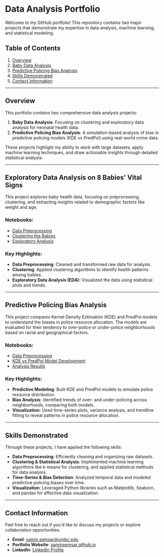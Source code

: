 # Data Analysis Portfolio

Welcome to my GitHub portfolio! This repository contains two major projects that demonstrate my expertise in data analysis, machine learning, and statistical modeling.

## Table of Contents
1. [Overview](#overview)
2. [Baby Data Analysis](#baby-data-analysis)
3. [Predictive Policing Bias Analysis](#predictive-policing-bias-analysis)
4. [Skills Demonstrated](#skills-demonstrated)
5. [Contact Information](#contact-information)

---

## Overview

This portfolio contains two comprehensive data analysis projects:
1. **Baby Data Analysis**: Focusing on clustering and exploratory data analysis for neonatal health data.
2. **Predictive Policing Bias Analysis**: A simulation-based analysis of bias in predictive policing models (KDE vs PredPol) using real-world crime data.

These projects highlight my ability to work with large datasets, apply machine learning techniques, and draw actionable insights through detailed statistical analysis.

---

## Exploratory Data Analysis on 8 Babies' Vital Signs

This project explores baby health data, focusing on preprocessing, clustering, and extracting insights related to demographic factors like weight and age.

### Notebooks:
- [Data Preprocessing](./VitalSignsEDA/babyData_preprocessing.ipynb)
- [Clustering the Babies](./VitalSignsEDA/clustering_the_babies.ipynb)
- [Exploratory Analysis](./VitalSignsEDA/Exploratory_analysis_on_the_results.ipynb)

### Key Highlights:
- **Data Preprocessing**: Cleaned and transformed raw data for analysis.
- **Clustering**: Applied clustering algorithms to identify health patterns among babies.
- **Exploratory Data Analysis (EDA)**: Visualized the data using statistical plots and trends.

---

## Predictive Policing Bias Analysis

This project compares Kernel Density Estimation (KDE) and PredPol models to understand the biases in police resource allocation. The models are evaluated for their tendency to over-police or under-police neighborhoods based on racial and geographical factors.

### Notebooks:
- [Data Preprocessing](./PredictivePolicing/Data_Preprocessing.ipynb)
- [KDE vs PredPol Model Development](./PredictivePolicing/KDE_and_PredPol.ipynb)
- [Analysis Results](./PredictivePolicing/Analyzing_Results_DateBased.ipynb)

### Key Highlights:
- **Predictive Modeling**: Built KDE and PredPol models to simulate police resource distribution.
- **Bias Analysis**: Identified trends of over- and under-policing across neighborhoods, comparing both models.
- **Visualization**: Used time-series plots, variance analysis, and trendline fitting to reveal patterns in police resource allocation.

---

## Skills Demonstrated

Through these projects, I have applied the following skills:
- **Data Preprocessing**: Efficiently cleaning and organizing raw datasets.
- **Clustering & Statistical Analysis**: Implemented machine learning algorithms like k-means for clustering, and applied statistical methods for data analysis.
- **Time-Series & Bias Detection**: Analyzed temporal data and modeled predictive policing biases over time.
- **Visualization**: Leveraged Python libraries such as Matplotlib, Seaborn, and pandas for effective data visualization.

---

## Contact Information
Feel free to reach out if you'd like to discuss my projects or explore collaboration opportunities.

- **Email**: samin.semsar@umbc.edu
- **Portfolio Website**: [saminsemsar.github.io](https://saminsemsar.github.io)
- **LinkedIn**: [LinkedIn Profile](https://www.linkedin.com/in/saminsemsar)
